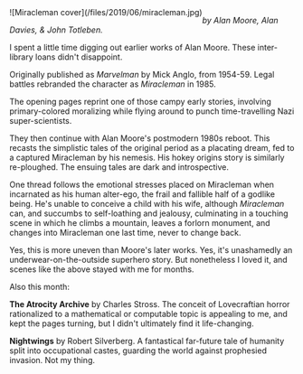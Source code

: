 <!--
.. title: Miracleman, books 1, 2 & 3
.. slug: miracleman
.. date: 2019-06-20 10:17:46-05:00
.. tags: media,book,fiction,science-fiction,comic,novel
.. link: 
.. description: 
.. type: text
-->

<span style="float: left">
![Miracleman cover](/files/2019/06/miracleman.jpg)
</span>

_by Alan Moore, Alan Davies, & John Totleben._

I spent a little time digging out earlier works of Alan Moore. These
inter-library loans didn't disappoint.

Originally published as _Marvelman_ by Mick Anglo, from
1954-59. Legal battles rebranded the character as _Miracleman_ in 1985.

The opening pages reprint one of those campy early stories, involving
primary-colored moralizing while flying around to punch time-travelling Nazi
super-scientists.

They then continue with Alan Moore's postmodern 1980s reboot. This recasts the
simplistic tales of the original period as a placating dream, fed to a captured
Miracleman by his nemesis. His hokey origins story is similarly re-ploughed. The
ensuing tales are dark and introspective.

One thread follows the emotional stresses placed on Miracleman when incarnated
as his human alter-ego, the frail and fallible half of a godlike being. He's
unable to conceive a child with his wife, although _Miracleman_ can, and
succumbs to self-loathing and jealousy, culminating in a touching scene in
which he climbs a mountain, leaves a forlorn monument, and changes into
Miracleman one last time, never to change back.

Yes, this is more uneven than Moore's later works. Yes, it's unashamedly an
underwear-on-the-outside superhero story. But nonetheless I loved it, and
scenes like the above stayed with me for months.

Also this month:

**The Atrocity Archive** by Charles Stross. The conceit of Lovecraftian horror
rationalized to a mathematical or computable topic is appealing to me, and
kept the pages turning, but I didn't ultimately find it life-changing.

**Nightwings** by Robert Silverberg. A fantastical far-future tale of humanity
split into occupational castes, guarding the world against prophesied
invasion. Not my thing.

<br style="clear: both" />

